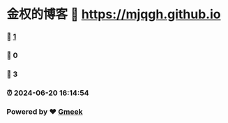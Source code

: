 # 金权的博客 :link: https://mjqgh.github.io 
### :page_facing_up: [1](https://mjqgh.github.io/tag.html) 
### :speech_balloon: 0 
### :hibiscus: 3 
### :alarm_clock: 2024-06-20 16:14:54 
### Powered by :heart: [Gmeek](https://github.com/Meekdai/Gmeek)
